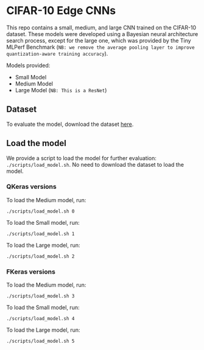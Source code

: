 # CIFAR-10 Edge CNNs
This repo contains a small, medium, and large CNN trained on the CIFAR-10 dataset.
These models were developed using a Bayesian neural architecture search process, except for the large one, which was provided by the Tiny MLPerf Benchmark (`NB: we remove the average pooling layer to improve quantization-aware training accuracy`).

Models provided:
* Small Model
* Medium Model
* Large Model (`NB: This is a ResNet`)

## Dataset
To evaluate the model, download the dataset [here](https://www.cs.toronto.edu/~kriz/cifar.html).

## Load the model
We provide a script to load the model for further evaluation: `./scripts/load_model.sh`. 
No need to download the dataset to load the model.

### QKeras versions
To load the Medium model, run:
```
./scripts/load_model.sh 0
```

To load the Small model, run:
```
./scripts/load_model.sh 1
```

To load the Large model, run:
```
./scripts/load_model.sh 2
```

### FKeras versions
To load the Medium model, run:
```
./scripts/load_model.sh 3
```

To load the Small model, run:
```
./scripts/load_model.sh 4
```

To load the Large model, run:
```
./scripts/load_model.sh 5
